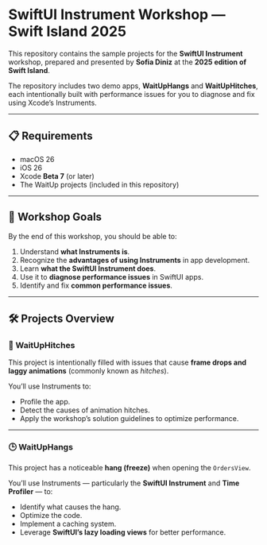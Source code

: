# SwiftUI Instrument Workshop — Swift Island 2025

This repository contains the sample projects for the **SwiftUI Instrument** workshop, prepared and presented by **Sofia Diniz** at the **2025 edition of Swift Island**.  

The repository includes two demo apps, **WaitUpHangs** and **WaitUpHitches**, each intentionally built with performance issues for you to diagnose and fix using Xcode’s Instruments.  

---

## 📋 Requirements

- macOS 26  
- iOS 26  
- Xcode **Beta 7** (or later)  
- The WaitUp projects (included in this repository)  

---

## 🎯 Workshop Goals  

By the end of this workshop, you should be able to:  

1. Understand **what Instruments is**.  
2. Recognize the **advantages of using Instruments** in app development.  
3. Learn **what the SwiftUI Instrument does**.  
4. Use it to **diagnose performance issues** in SwiftUI apps.  
5. Identify and fix **common performance issues**.  

---

## 🛠 Projects Overview  

### 🚦 WaitUpHitches  
This project is intentionally filled with issues that cause **frame drops and laggy animations** (commonly known as *hitches*).  

You’ll use Instruments to:  
- Profile the app.  
- Detect the causes of animation hitches.  
- Apply the workshop’s solution guidelines to optimize performance.  

---

### 🕒 WaitUpHangs  
This project has a noticeable **hang (freeze)** when opening the `OrdersView`.  

You’ll use Instruments — particularly the **SwiftUI Instrument** and **Time Profiler** — to:  
- Identify what causes the hang.  
- Optimize the code.  
- Implement a caching system.  
- Leverage **SwiftUI’s lazy loading views** for better performance.  
